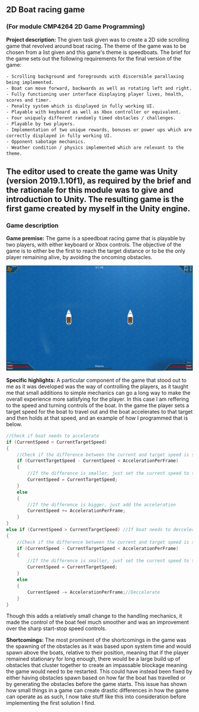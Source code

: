 ## 2D Boat racing game
### (For module CMP4264 2D Game Programming)

**Project description:** The given task given was to create a 2D side scrolling game that revolved around boat racing. The theme of the game was to be chosen from a list given and this game's theme is speedboats. The brief for the game sets out the following requirements for the final version of the game:
```
- Scrolling background and foregrounds with discernible parallaxing being implemented.
- Boat can move forward, backwards as well as rotating left and right.
- Fully functioning user interface displaying player lives, health, scores and timer.
- Penalty system which is displayed in fully working UI.
- Playable with keyboard as well as Xbox controller or equivalent.
- Four uniquely different randomly timed obstacles / challenges.
- Playable by two players.
- Implementation of two unique rewards, bonuses or power ups which are correctly displayed in fully working UI.
- Opponent sabotage mechanics.
- Weather condition / physics implemented which are relevant to the theme.
```
The editor used to create the game was Unity (version 2019.1.10f1), as required by the brief and the rationale for this module was to give and introduction to Unity.
The resulting game is the first game created by myself in the Unity engine.
---
### Game description

**Game premise:** The game is a speedboat racing game that is playable by two players, with either keyboard or Xbox controls. The objective of the game is to either be the first to reach the target distance or to be the only player remaining alive, by avoiding the oncoming obstacles.

<img src="/images/2DBoatRacing/Overview.jpg?raw=true"/>

**Specific highlights:** A particular component of the game that stood out to me as it was developed was the way of controlling the players, as it taught me that small additions to simple mechanics can go a long way to make the overall experience more satisfying for the player. In this case I am reffering to the speed and turning controls of the boat.
In the game the player sets a target speed for the boat to travel out and the boat accelerates to that target and then holds at that speed, and an example of how I programmed that is below.
```csharp
//Check if boat needs to accelerate
if (CurrentSpeed < CurrentTargetSpeed)
{
    //Check if the difference between the current and target speed is smaller than the acceleration per frame value
    if (CurrentTargetSpeed - CurrentSpeed < AccelerationPerFrame)
    {
        //If the difference is smaller, just set the current speed to the target
        CurrentSpeed = CurrentTargetSpeed;
    }
    else
    {
        //If the difference is bigger, just add the acceleration
        CurrentSpeed += AccelerationPerFrame;
    }
}
else if (CurrentSpeed > CurrentTargetSpeed) //If boat needs to deccelerate
{
    //Check if the difference between the current and target speed is smaller than the acceleration per frame value
    if (CurrentSpeed - CurrentTargetSpeed < AccelerationPerFrame)
    {
        //If the difference is smaller, just set the current speed to the target
        CurrentSpeed = CurrentTargetSpeed;
    }
    else
    {
        CurrentSpeed -= AccelerationPerFrame;//Deccelerate
    }
}
```
Though this adds a relatively small change to the handling mechanics, it made the control of the boat feel much smoother and was an improvement over the sharp start-stop speed controls.

**Shortcomings:** The most prominent of the shortcomings in the game was the spawning of the obstacles as it was based upon system time and would spawn above the boats, relative to their position, meaning that if the player remained stationary for long enough, there would be a large build up of obstacles that cluster together to create an impassable blockage meaning the game would need to be restarted. This could have instead been fixed by either having obstacles spawn based on how far the boat has travelled or by generating the obstacles before the game starts.
This issue has shown how small things in a game can create drastic differences in how the game can operate as as such, I now take stuff like this into consideration before implementing the first solution I find.
